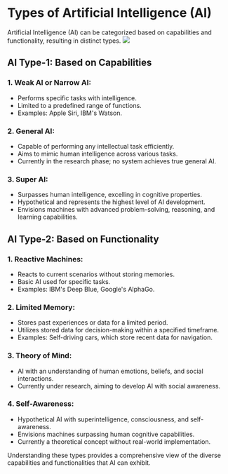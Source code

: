 # Types of Artificial Intelligence (AI)

Artificial Intelligence (AI) can be categorized based on capabilities and functionality, resulting in distinct types.
![](https://static.javatpoint.com/tutorial/ai/images/types-of-artificial-intelligence.png)
## AI Type-1: Based on Capabilities

### 1. Weak AI or Narrow AI:
   - Performs specific tasks with intelligence.
   - Limited to a predefined range of functions.
   - Examples: Apple Siri, IBM's Watson.

### 2. General AI:
   - Capable of performing any intellectual task efficiently.
   - Aims to mimic human intelligence across various tasks.
   - Currently in the research phase; no system achieves true general AI.

### 3. Super AI:
   - Surpasses human intelligence, excelling in cognitive properties.
   - Hypothetical and represents the highest level of AI development.
   - Envisions machines with advanced problem-solving, reasoning, and learning capabilities.

## AI Type-2: Based on Functionality

### 1. Reactive Machines:
   - Reacts to current scenarios without storing memories.
   - Basic AI used for specific tasks.
   - Examples: IBM's Deep Blue, Google's AlphaGo.

### 2. Limited Memory:
   - Stores past experiences or data for a limited period.
   - Utilizes stored data for decision-making within a specified timeframe.
   - Examples: Self-driving cars, which store recent data for navigation.

### 3. Theory of Mind:
   - AI with an understanding of human emotions, beliefs, and social interactions.
   - Currently under research, aiming to develop AI with social awareness.

### 4. Self-Awareness:
   - Hypothetical AI with superintelligence, consciousness, and self-awareness.
   - Envisions machines surpassing human cognitive capabilities.
   - Currently a theoretical concept without real-world implementation.

Understanding these types provides a comprehensive view of the diverse capabilities and functionalities that AI can exhibit.